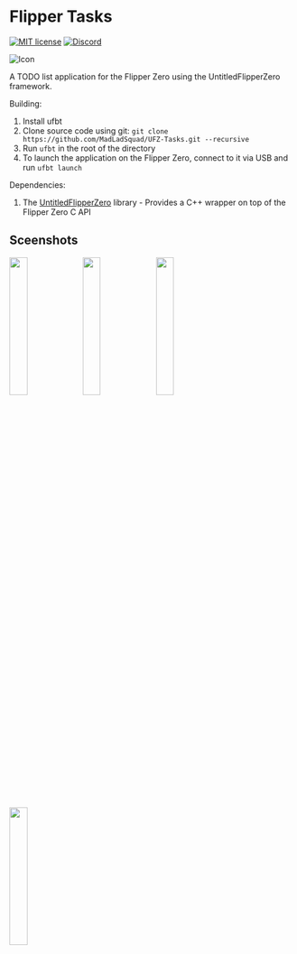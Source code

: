 # Flipper Tasks

[![MIT license](https://img.shields.io/badge/License-MIT-blue.svg)](https://lbesson.mit-license.org/)
[![Discord](https://img.shields.io/discord/717037253292982315.svg?label=&logo=discord&logoColor=ffffff&color=7389D8&labelColor=6A7EC2)](https://discord.gg/4wgH8ZE)

![Icon](https://raw.githubusercontent.com/MadLadSquad/FlipperTasks/master/readme-icon.png)

A TODO list application for the Flipper Zero using the UntitledFlipperZero framework.

Building:
1. Install ufbt
1. Clone source code using git: `git clone https://github.com/MadLadSquad/UFZ-Tasks.git --recursive`
1. Run `ufbt` in the root of the directory
1. To launch the application on the Flipper Zero, connect to it via USB and run `ufbt launch` 

Dependencies:
1. The [UntitledFlipperZero](https://github.com/MadLadSquad/UntitledFlipperZero) library - Provides a C++ wrapper on top of the Flipper Zero C API

## Sceenshots

<img width="25%" height="25%" src="https://raw.githubusercontent.com/MadLadSquad/FlipperTasks/master/showcase/flipper1.png"/>
<img width="25%" height="25%" src="https://raw.githubusercontent.com/MadLadSquad/FlipperTasks/master/showcase/flipper2.png"/>

<img width="25%" height="25%" src="https://raw.githubusercontent.com/MadLadSquad/FlipperTasks/master/showcase/flipper3.png"/>
<img width="25%" height="25%" src="https://raw.githubusercontent.com/MadLadSquad/FlipperTasks/master/showcase/flipper4.png"/>
